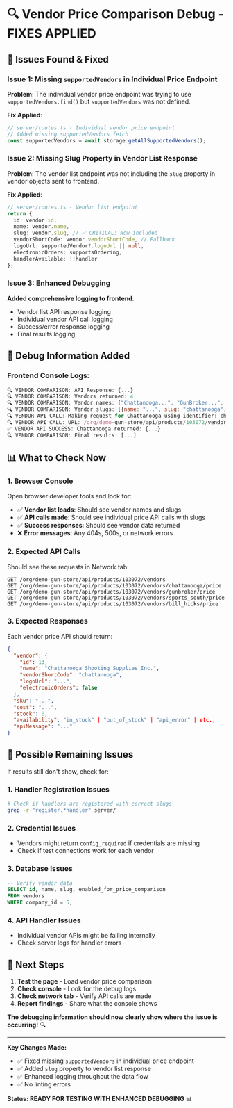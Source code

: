 # 🔍 Vendor Price Comparison Debug - FIXES APPLIED

## 🚨 **Issues Found & Fixed**

### **Issue 1: Missing `supportedVendors` in Individual Price Endpoint**
**Problem**: The individual vendor price endpoint was trying to use `supportedVendors.find()` but `supportedVendors` was not defined.

**Fix Applied**:
```typescript
// server/routes.ts - Individual vendor price endpoint
// Added missing supportedVendors fetch
const supportedVendors = await storage.getAllSupportedVendors();
```

### **Issue 2: Missing Slug Property in Vendor List Response**
**Problem**: The vendor list endpoint was not including the `slug` property in vendor objects sent to frontend.

**Fix Applied**:
```typescript
// server/routes.ts - Vendor list endpoint
return {
  id: vendor.id,
  name: vendor.name,
  slug: vendor.slug, // ✅ CRITICAL: Now included
  vendorShortCode: vendor.vendorShortCode, // Fallback
  logoUrl: supportedVendor?.logoUrl || null,
  electronicOrders: supportsOrdering,
  handlerAvailable: !!handler
};
```

### **Issue 3: Enhanced Debugging**
**Added comprehensive logging to frontend**:
- Vendor list API response logging
- Individual vendor API call logging  
- Success/error response logging
- Final results logging

## 🔧 **Debug Information Added**

### **Frontend Console Logs**:
```javascript
🔍 VENDOR COMPARISON: API Response: {...}
🔍 VENDOR COMPARISON: Vendors returned: 4
🔍 VENDOR COMPARISON: Vendor names: ["Chattanooga...", "GunBroker...", ...]
🔍 VENDOR COMPARISON: Vendor slugs: [{name: "...", slug: "chattanooga", ...}, ...]
🔍 VENDOR API CALL: Making request for Chattanooga using identifier: chattanooga
🔍 VENDOR API CALL: URL: /org/demo-gun-store/api/products/103072/vendors/chattanooga/price
✅ VENDOR API SUCCESS: Chattanooga returned: {...}
🔍 VENDOR COMPARISON: Final results: [...]
```

## 📊 **What to Check Now**

### **1. Browser Console**
Open browser developer tools and look for:
- ✅ **Vendor list loads**: Should see vendor names and slugs
- ✅ **API calls made**: Should see individual price API calls with slugs
- ✅ **Success responses**: Should see vendor data returned
- ❌ **Error messages**: Any 404s, 500s, or network errors

### **2. Expected API Calls**
Should see these requests in Network tab:
```
GET /org/demo-gun-store/api/products/103072/vendors
GET /org/demo-gun-store/api/products/103072/vendors/chattanooga/price
GET /org/demo-gun-store/api/products/103072/vendors/gunbroker/price
GET /org/demo-gun-store/api/products/103072/vendors/sports_south/price
GET /org/demo-gun-store/api/products/103072/vendors/bill_hicks/price
```

### **3. Expected Responses**
Each vendor price API should return:
```json
{
  "vendor": {
    "id": 13,
    "name": "Chattanooga Shooting Supplies Inc.",
    "vendorShortCode": "chattanooga",
    "logoUrl": "...",
    "electronicOrders": false
  },
  "sku": "...",
  "cost": "...",
  "stock": 0,
  "availability": "in_stock" | "out_of_stock" | "api_error" | etc.,
  "apiMessage": "..."
}
```

## 🎯 **Possible Remaining Issues**

If results still don't show, check for:

### **1. Handler Registration Issues**
```bash
# Check if handlers are registered with correct slugs
grep -r "register.*handler" server/
```

### **2. Credential Issues**
- Vendors might return `config_required` if credentials are missing
- Check if test connections work for each vendor

### **3. Database Issues**
```sql
-- Verify vendor data
SELECT id, name, slug, enabled_for_price_comparison 
FROM vendors 
WHERE company_id = 5;
```

### **4. API Handler Issues**
- Individual vendor APIs might be failing internally
- Check server logs for handler errors

## 🚀 **Next Steps**

1. **Test the page** - Load vendor price comparison
2. **Check console** - Look for the debug logs
3. **Check network tab** - Verify API calls are made
4. **Report findings** - Share what the console shows

**The debugging information should now clearly show where the issue is occurring!** 🔍

---

**Key Changes Made:**
- ✅ Fixed missing `supportedVendors` in individual price endpoint
- ✅ Added `slug` property to vendor list response  
- ✅ Enhanced logging throughout the data flow
- ✅ No linting errors

**Status: READY FOR TESTING WITH ENHANCED DEBUGGING** 📊






















